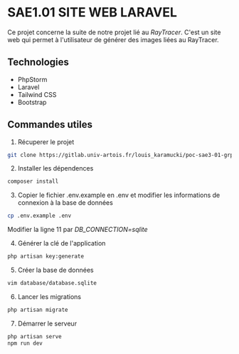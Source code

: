 # SAE1.01 SITE WEB LARAVEL
Ce projet concerne la suite de notre projet lié au *RayTracer*. C'est un site web qui permet à l'utilisateur de générer des images liées au RayTracer.

## Technologies
- PhpStorm
- Laravel
- Tailwind CSS
- Bootstrap

## Commandes utiles
1. Récuperer le projet
``` bash
git clone https://gitlab.univ-artois.fr/louis_karamucki/poc-sae3-01-grp13.git
```

2. Installer les dépendences
``` bash
composer install
```

3. Copier le fichier .env.example en .env et modifier les informations de connexion à la base de données
``` bash
cp .env.example .env
```
Modifier la ligne 11 par *DB_CONNECTION=sqlite*

4. Générer la clé de l'application
``` bash
php artisan key:generate
```

5. Créer la base de données
``` bash
vim database/database.sqlite
```

6. Lancer les migrations
``` bash
php artisan migrate
```

7. Démarrer le serveur
``` bash
php artisan serve
npm run dev
```

  
